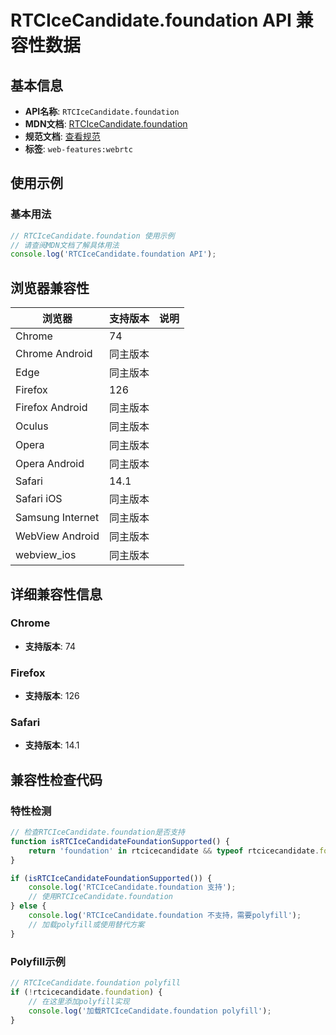 # RTCIceCandidate.foundation API 兼容性数据

## 基本信息

- **API名称**: `RTCIceCandidate.foundation`
- **MDN文档**: [RTCIceCandidate.foundation](https://developer.mozilla.org/docs/Web/API/RTCIceCandidate/foundation)
- **规范文档**: [查看规范](https://w3c.github.io/webrtc-pc/#dom-rtcicecandidate-foundation)
- **标签**: `web-features:webrtc`

## 使用示例

### 基本用法

```javascript
// RTCIceCandidate.foundation 使用示例
// 请查阅MDN文档了解具体用法
console.log('RTCIceCandidate.foundation API');
```

## 浏览器兼容性

| 浏览器 | 支持版本 | 说明 |
|--------|----------|------|
| Chrome | 74 |  |
| Chrome Android | 同主版本 |  |
| Edge | 同主版本 |  |
| Firefox | 126 |  |
| Firefox Android | 同主版本 |  |
| Oculus | 同主版本 |  |
| Opera | 同主版本 |  |
| Opera Android | 同主版本 |  |
| Safari | 14.1 |  |
| Safari iOS | 同主版本 |  |
| Samsung Internet | 同主版本 |  |
| WebView Android | 同主版本 |  |
| webview_ios | 同主版本 |  |

## 详细兼容性信息

### Chrome

- **支持版本**: 74

### Firefox

- **支持版本**: 126

### Safari

- **支持版本**: 14.1

## 兼容性检查代码

### 特性检测

```javascript
// 检查RTCIceCandidate.foundation是否支持
function isRTCIceCandidateFoundationSupported() {
    return 'foundation' in rtcicecandidate && typeof rtcicecandidate.foundation === 'function';
}

if (isRTCIceCandidateFoundationSupported()) {
    console.log('RTCIceCandidate.foundation 支持');
    // 使用RTCIceCandidate.foundation
} else {
    console.log('RTCIceCandidate.foundation 不支持，需要polyfill');
    // 加载polyfill或使用替代方案
}
```

### Polyfill示例

```javascript
// RTCIceCandidate.foundation polyfill
if (!rtcicecandidate.foundation) {
    // 在这里添加polyfill实现
    console.log('加载RTCIceCandidate.foundation polyfill');
}
```

